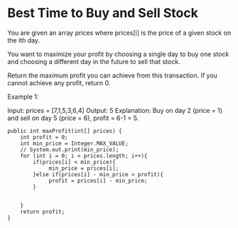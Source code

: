 # Best Time to Buy and Sell Stock

You are given an array prices where prices[i] is the price of a given stock on the ith day.

You want to maximize your profit by choosing a single day to buy one stock and choosing a different day in the future to sell that stock.

Return the maximum profit you can achieve from this transaction. If you cannot achieve any profit, return 0.


Example 1:

Input: prices = [7,1,5,3,6,4]
Output: 5
Explanation: Buy on day 2 (price = 1) and sell on day 5 (price = 6), profit = 6-1 = 5.


    public int maxProfit(int[] prices) {
        int profit = 0;
        int min_price = Integer.MAX_VALUE;
        // System.out.print(min_price);
        for (int i = 0; i < prices.length; i++){
            if(prices[i] < min_price){
                 min_price = prices[i]; 
            }else if(prices[i] - min_price > profit){
                 profit = prices[i] - min_price;
            }
            
           
        }
        return profit;
    }
